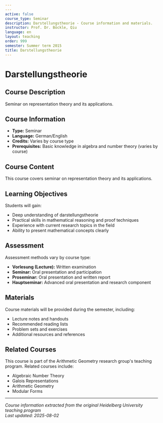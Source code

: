 ```yaml
---
---
active: false
course_type: Seminar
description: Darstellungstheorie - Course information and materials.
instructor: Prof. Dr. Böckle, Qiu
language: en
layout: teaching
order: 999
semester: Summer term 2015
title: Darstellungstheorie
---
```



# Darstellungstheorie

## Course Description 

Seminar on representation theory and its applications.

## Course Information 

- **Type:** Seminar
- **Language:** German/English
- **Credits:** Varies by course type
- **Prerequisites:** Basic knowledge in algebra and number theory (varies by course)

## Course Content 

This course covers seminar on representation theory and its applications.

## Learning Objectives 

Students will gain:
- Deep understanding of darstellungstheorie
- Practical skills in mathematical reasoning and proof techniques
- Experience with current research topics in the field
- Ability to present mathematical concepts clearly

## Assessment 

Assessment methods vary by course type:
- **Vorlesung (Lecture):** Written examination
- **Seminar:** Oral presentation and participation
- **Proseminar:** Oral presentation and written report
- **Hauptseminar:** Advanced oral presentation and research component

## Materials 

Course materials will be provided during the semester, including:
- Lecture notes and handouts
- Recommended reading lists
- Problem sets and exercises
- Additional resources and references

## Related Courses 

This course is part of the Arithmetic Geometry research group's teaching program. Related courses include:
- Algebraic Number Theory
- Galois Representations
- Arithmetic Geometry
- Modular Forms

---

*Course information extracted from the original Heidelberg University teaching program*  
*Last updated: 2025-08-02*